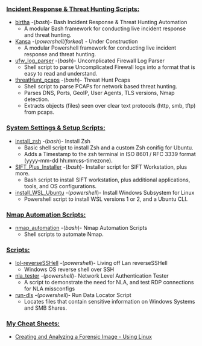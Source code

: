 <h3><ins>Incident Response & Threat Hunting Scripts:</ins></h3>

- [birtha](https://github.com/ArronJablonowski/birtha) -(<em>bash</em>)- Bash Incident Response & Threat Hunting Automation
    - A modular Bash framework for conducting live incident response and threat hunting.
- [Kansa](https://github.com/ArronJablonowski/Kansa) -(<em>powershell/forked</em>) - Under Construction 
    - A modular Powershell framework for conducting live incident response and threat hunting.
- [ufw_log_parser](https://github.com/ArronJablonowski/ufw_log_parser) -(<em>bash</em>)- Uncomplicated Firewall Log Parser
    - Shell script to parse Uncomplicated Firewall logs into a format that is easy to read and understand. 
- [threatHunt_pcaps](https://github.com/ArronJablonowski/threatHunt_pcaps) -(<em>bash</em>)- Threat Hunt Pcaps
    - Shell script to parse PCAPs for network based threat hunting.
    - Parses DNS, Ports, GeoIP, User Agents, TLS versions, Nmap detection.
    - Extracts objects (files) seen over clear text protocols (http, smb, tftp) from pcaps.
  
<h3><ins>System Settings & Setup Scripts:</ins></h3>

- [install_zsh](https://github.com/ArronJablonowski/install_zsh) -(<em>bash</em>)- Install Zsh
    - Basic shell script to install Zsh and a custom Zsh conifig for Ubuntu.
    - Adds a Timestamp to the zsh terminal in ISO 8601 / RFC 3339 format (yyyy-mm-dd hh:mm:ss-timezone).
- [SIFT_Plus_Installer](https://github.com/ArronJablonowski/SIFT_Plus_Installer) -(<em>bash</em>)- Installer script for SIFT Workstation, plus more.
    - Bash script to install SIFT workstation, plus additional applications, tools, and OS configurations. 
- [install_WSL_Ubuntu](https://github.com/ArronJablonowski/install_WSL_Ubuntu) -(<em>powershell</em>)- Install Windows Subsystem for Linux
    - Powershell script to install WSL versions 1 or 2, and a Ubuntu CLI.

<h3><ins>Nmap Automation Scripts:</ins></h3>

- [nmap_automation](https://github.com/ArronJablonowski/Nmap_Automation) -(<em>bash</em>)- Nmap Automation Scripts
    - Shell scripts to automate Nmap. 
   
<h3><ins>Scripts:</ins></h3>

- [lol-reverseSSHell](https://github.com/ArronJablonowski/lol-reverseSSHell) -(<em>powershell</em>)- Living off Lan reverseSSHell
    - Windows OS reverse shell over SSH
- [nla_tester](https://github.com/ArronJablonowski/nla_tester) -(<em>powershell</em>)- Network Level Authentication Tester
    - A script to demonstrate the need for NLA, and test RDP connections for NLA missconfigs  
- [run-dls](https://github.com/ArronJablonowski/Run-DLS) -(<em>powershell</em>)- Run Data Locator Script
    - Locates files that contain sensitive information on Windows Systems and SMB Shares.

 <h3><ins>My Cheat Sheets:</ins></h3>
 
- [Creating and Analyzing a Forensic Image - Using Linux](https://github.com/ArronJablonowski/Run-DLS)


 
  
<!--
**ArronJablonowski/ArronJablonowski** is a ✨ _special_ ✨ repository because its `README.md` (this file) appears on your GitHub profile.

Here are some ideas to get you started:
<h1>🍴💻 Forked Projects:</h1>
- 🔭 I’m currently working on ...
- 🌱 I’m currently learning ...
- 💬 Ask me about ...
- 📫 How to reach me: ...
- 👯 🤔 😄 ⚡ ☕
### Hi there 👋
-->
